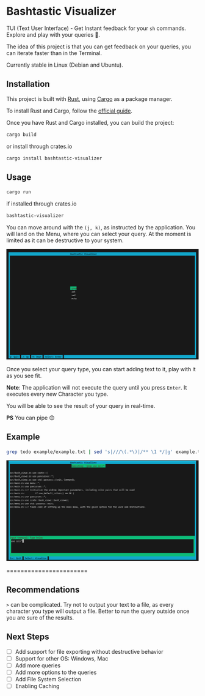 # Bashtastic Visualizer

TUI (Text User Interface) - Get Instant feedback for your `sh` commands. Explore and play with your queries 🚀.

The idea of this project is that you can get feedback on your queries, you can iterate faster than in the Terminal.

Currently stable in Linux (Debian and Ubuntu).

## Installation

This project is built with [Rust](https://www.rust-lang.org/), using [Cargo](https://doc.rust-lang.org/cargo/) as a package manager.

To install Rust and Cargo, follow the [official guide](https://www.rust-lang.org/tools/install).

Once you have Rust and Cargo installed, you can build the project:

```bash
cargo build
```
or install through crates.io

```bash
cargo install bashtastic-visualizer
```

## Usage

```bash 
cargo run
```

if installed through crates.io 

```bash 
bashtastic-visualizer
```

You can move around with the `(j, k)`, as instructed by the application. You will land on the Menu, where
you can select your query. At the moment is limited as it can be destructive to your system.

![Bashtastic Visualizer Menu](./assets/main_menu.png)

Once you select your query type, you can start adding text to it, play with it as you see fit. 

**Note**: The application will not execute the query until you press `Enter`. It executes every new Character you type.

You will be able to see the result of your query in real-time.

**PS** You can pipe 😊

Example 
------
```bash
grep todo example/example.txt | sed 's|///\(.*\)|/** \1 */|g' example.txt
```

![Bashtastic Visualizer Menu](./assets/query_example.png)

=======================

## Recommendations

`>` can be complicated. Try not to output your text to a file, as every character you type will output a file. 
Better to run the query outside once you are sure of the results.

## Next Steps

- [ ] Add support for file exporting without destructive behavior
- [ ] Support for other OS: Windows, Mac
- [ ] Add more queries
- [ ] Add more options to the queries
- [ ] Add File System Selection
- [ ] Enabling Caching